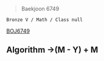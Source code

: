 >Baekjoon 6749

```Bronze V / Math / Class null```

[BOJ6749](https://www.acmicpc.net/problem/6749)<br>
<h2> Algorithm ->(M - Y) + M <br>

